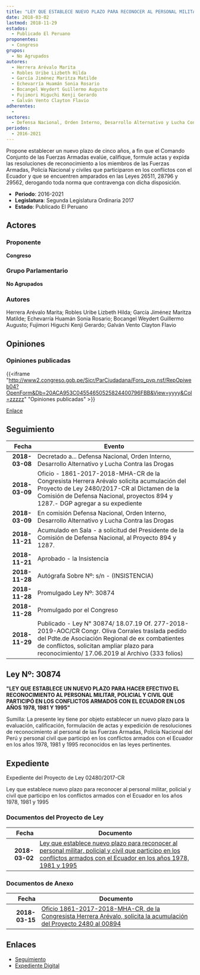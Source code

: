 ```yaml
---
title: "LEY QUE ESTABLECE NUEVO PLAZO PARA RECONOCER AL PERSONAL MILITAR, POLICIAL Y CIVIL QUE PARTICIPÓ EN LOS CONFLICTOS ARMADOS CON EL ECUADOR EN LOS AÑOS 1978, 1981, 1995"
date: 2018-03-02
lastmod: 2018-11-29
estados: 
  - Publicado El Peruano
proponentes: 
  - Congreso
grupos: 
  - No Agrupados
autores: 
  - Herrera Arévalo Marita
  - Robles Uribe Lizbeth Hilda
  - García Jiménez Maritza Matilde
  - Echevarría Huamán Sonia Rosario
  - Bocangel Weydert Guillermo Augusto
  - Fujimori Higuchi Kenji Gerardo
  - Galván Vento Clayton Flavio
adherentes: 
  - 
sectores: 
  - Defensa Nacional, Orden Interno, Desarrollo Alternativo y Lucha Contra las Drogas
periodos: 
  - 2016-2021
---
```


Propone establecer un nuevo plazo de cinco años, a fin que el Comando Conjunto de las Fuerzas Armadas evalúe, califique, formule actas y expida las resoluciones de reconocimiento a los miembros de las Fuerzas Armadas, Policía Nacional y civiles que participaron en los conflictos con el Ecuador y que se encuentren amparados en las Leyes 26511, 28796 y 29562, derogando toda norma que contravenga con dicha disposición.

- **Periodo**: 2016-2021
- **Legislatura**: Segunda Legislatura Ordinaria 2017
- **Estado**: Publicado El Peruano

## Actores

### Proponente

**Congreso**

### Grupo Parlamentario

**No Agrupados**

### Autores

Herrera Arévalo Marita; Robles Uribe Lizbeth Hilda; García Jiménez Maritza Matilde; Echevarría Huamán Sonia Rosario; Bocangel Weydert Guillermo Augusto; Fujimori Higuchi Kenji Gerardo; Galván Vento Clayton Flavio


## Opiniones

### Opiniones publicadas

{{<iframe "http://www2.congreso.gob.pe/Sicr/ParCiudadana/Foro_pvp.nsf/RepOpiweb04?OpenForm&Db=20ACA953C04554650525824400796FBB&View=yyyy&Col=zzzzz" "Opiniones publicadas" >}}

[Enlace](http://www2.congreso.gob.pe/Sicr/ParCiudadana/Foro_pvp.nsf/RepOpiweb04?OpenForm&Db=20ACA953C04554650525824400796FBB&View=yyyy&Col=zzzzz)

## Seguimiento

| Fecha | Evento |
|------:|--------|
| **2018-03-08** | Decretado a... Defensa Nacional, Orden Interno, Desarrollo Alternativo y Lucha Contra las Drogas|
| **2018-03-09** | Oficio - 1861-2017-2018-MHA-CR de la Congresista Herrera Arévalo solicita acumulación del Proyecto de Ley 2480/2017-CR al Dictamen de la Comisión de Defensa Nacional, proyectos 894 y 1287.- DGP agregar a su expediente|
| **2018-03-09** | En comisión Defensa Nacional, Orden Interno, Desarrollo Alternativo y Lucha Contra las Drogas|
| **2018-11-21** | Acumulado en Sala - a solicitud del Presidente de la Comisión de Defensa Nacional, al Proyecto 894 y 1287.|
| **2018-11-21** | Aprobado - la Insistencia|
| **2018-11-28** | Autógrafa Sobre Nº: s/n - (INSISTENCIA)|
| **2018-11-28** | Promulgado Ley Nº: 30874|
| **2018-11-28** | Promulgado por el Congreso|
| **2018-11-29** | Publicado - Ley N° 30874/ 18.07.19 Of. 277-2018-2019-AOC/CR Congr. Oliva Corrales traslada pedido del Pdte.de Asociación Regional de ex combatientes de conflictos, solicitan ampliar plazo para reconocimiento/ 17.06.2019 al Archivo (333 folios)|

## Ley Nº: 30874

**"LEY QUE ESTABLECE UN NUEVO PLAZO PARA HACER EFECTIVO EL RECONOCIMIENTO AL PERSONAL MILITAR, POLICIAL Y CIVIL QUE PARTICIPÓ EN LOS CONFLICTOS ARMADOS CON EL ECUADOR EN LOS AÑOS 1978, 1981 Y 1995"**

Sumilla: La presente ley tiene por objeto establecer un nuevo plazo para la evaluación, calificación, formulación de actas y expedición de resoluciones de reconocimiento al personal de las Fuerzas Armadas, Policía Nacional del Perú y personal civil que participó en los conflictos armados con el Ecuador en los años 1978, 1981 y 1995 reconocidos en las leyes pertinentes.


## Expediente

Expediente del Proyecto de Ley 02480/2017-CR

Ley que establece nuevo plazo para reconocer al personal militar, policial y civil que participo en los conflictos armados con el Ecuador en los años 1978, 1981 y 1995


### Documentos del Proyecto de Ley

| Fecha | Documento |
|------:|--------|
| **2018-03-02** | [Ley que establece nuevo plazo para reconocer al personal militar, policial y civil que participo en los conflictos armados con el Ecuador en los años 1978, 1981 y 1995](http://www.leyes.congreso.gob.pe/Documentos/2016_2021/Proyectos_de_Ley_y_de_Resoluciones_Legislativas/PL0248020180302..pdf) |

### Documentos de Anexo

| Fecha | Documento |
|------:|--------|
| **2018-03-15** | [Oficio 1861-2017-2018-MHA-CR, de la Congresista Herrera Arévalo, solicita la acumulación del Proyecto 2480 al 00894](http://www.leyes.congreso.gob.pe/Documentos/2016_2021/Oficios/Congresistas/OFICIO-1861-2017-2018-MHA-CR.pdf) |

## Enlaces 

- [Seguimiento](http://www2.congreso.gob.pe/Sicr/TraDocEstProc/CLProLey2016.nsf/f7fff46988ca05b1052578e100829cc7/97ad32e966e80a89052582440073dedc?OpenDocument)
- [Expediente Digital](http://www2.congreso.gob.pe/Sicr/TraDocEstProc/CLProLey2016.nsf/f7fff46988ca05b1052578e100829cc7/97ad32e966e80a89052582440073dedc?OpenDocument&Click=05257FB7005EB655.eb71d0cf91d8294e05256cdf006b5706/$Body/0.1C6C)
